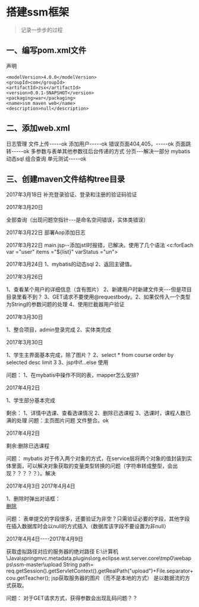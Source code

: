 # 搭建ssm框架

> 记录一步步的过程

## 一、编写pom.xml文件

声明

	<modelVersion>4.0.0</modelVersion>
	<groupId>com</groupId>
	<artifactId>zsx</artifactId>
	<version>0.0.1-SNAPSHOT</version>
	<packaging>war</packaging>
	<name>ssm maven web</name>
	<description>null</description>

## 二、添加web.xml

日志管理
文件上传-----ok
添加用户-----ok
错误页面404,405，-----ok
页面跳转-----ok
多参数与表单其他参数往后台传递的方式
分页---解决一部分
mybatis动态sql
组合查询
单元测试-----ok


## 三、创建maven文件结构tree目录
2017年3月18日
补充登录验证、登录和注册的验证码验证

2017年3月20日

全部查询（出现问题空指针---是命名空间错误，实体类错误）

2017年3月22日
部署Aop添加日志

2017年3月22日
main.jsp--添加jstl时报错，已解决。使用了几个语法
<c:forEach var ="user" items ="${list}" varStatus ="un">

2017年3月24日
1、mybatis的动态sql
2、返回主键值。

2017年3月26日

1、查看某个用户的详细信息（含有图片）
2、新建用户时新建文件夹---但是项目目录里看不到？
3、GET请求不要使用@requestbody。2、如果仅传入一个类型为String的参数问题的处理
4、使用拦截器用户验证

2017年3月30日

1、整合项目，admin登录完成
2、实体类完成

2017年3月30日

1、学生主界面基本完成，除了图片？
2、select * from course order by selected desc limit 3
3、jsp中if...else 使用
            	

问题：
	1、在mybatis中操作不同的表，mapper怎么安排?
	

2017年4月2日

1、学生部分基本完成

剩余：
	 1、详情中选课、查看选课情况
	 2、删除已选课程
	 3、选课时，课程人数已满的处理
问题：主页图片问题
	文件整合。ok
	
2017年4月2日

剩余:删除已选课程

问题：
  mybatis 对于传入两个对象的方式，在service层将两个对象的值封装到实体里面，可以解决对象获取的变量类型转换的问题（字符串转成整型，会出现？？？？？）。解决
   
2017年4月3日   2017年4月4日
   
 1、删除时弹出对话框：  
 <a class="btn btn-danger" href="javascript:if(window.confirm('是否确认删除？')){window.location.href = '${pageContext.request.contextPath}/Delete?id=${cou.cid}';}">删除</a>
 
 问题：
 表单提交的字段很多，还要验证为非空？只需验证必要的字段，其他字段在插入数据库时会以null的方式插入（数据库该字段不要设置为非null）
 
2017年4月4日----2017年4月9日

获取虚拟路径对应的服务器的绝对路径
E:\计算机\Java\springmvc\.metadata\.plugins\org.eclipse.wst.server.core\tmp0\webapps\ssm-master\upload
String path= req.getSession().getServletContext().getRealPath("upload")+File.separator+cou.getTeacher();
jsp获取服务器的图片（而不是本地的方式） 是以数据流的方式获取。

问题：
 对于GET请求方式，获得参数会出现乱码问题？？